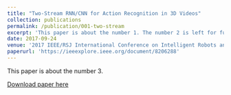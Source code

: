 ```yaml
---
title: "Two-Stream RNN/CNN for Action Recognition in 3D Videos"
collection: publications
permalink: /publication/001-two-stream
excerpt: 'This paper is about the number 1. The number 2 is left for future work.'
date: 2017-09-24
venue: '2017 IEEE/RSJ International Conference on Intelligent Robots and Systems (IROS)'
paperurl: 'https://ieeexplore.ieee.org/document/8206288'
---
```

This paper is about the number 3.

[Download paper here](https://arxiv.org/pdf/1703.09783.pdf)
